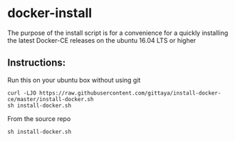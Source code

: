 # docker-install

The purpose of the install script is for a convenience for a quickly
installing the latest Docker-CE releases on the ubuntu 16.04 LTS or higher

## Instructions:

Run this on your ubuntu box without using git
```shell
curl -LJO https://raw.githubusercontent.com/gittaya/install-docker-ce/master/install-docker.sh 
sh install-docker.sh
```

From the source repo 
```shell
sh install-docker.sh
```
